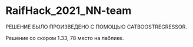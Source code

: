 # RaifHack_2021_NN-team

РЕШЕНИЕ БЫЛО ПРОИЗВЕДЕНО С ПОМОЩЬЮ CATBOOSTREGRESSOR.

Решение со скором 1.33, 78 место на паблике.
